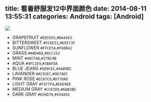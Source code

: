 title: 看着舒服发12中界面颜色
date: 2014-08-11 13:55:31
categories: Android
tags: [Android]
---

![](https://raw.github.com/zt1991616/blog/master/Image/14081101.jpg)

- GRAPEFRUIT `#ED5565`,`#DA4453`
- BITTERSWEET `#FC6E51`,`#E9573F`
- SUNFLOWER `#FFCE54`,`#F6BB42`
- GRASS `#A0D468`,`#8CC152`
- MINT `#48CFAD`,`#37BC9B`
- AQUA `#4FC1E9`,`#3BAFDA`
- BLUE JEANS `#5D9CEC`,`#4A89DC`
- LAVANDER `#AC92EC`,`#967ADC`
- PINK ROSE `#EC87C0`,`#D770AD`
- LIGHT GRAY `#F5F7FA`,`#E6E9ED`
- MEDIUM GRAY `#CCD1D9`,`#AAB2BD`
- DARK GRAY `#656D78`,`#434A54`